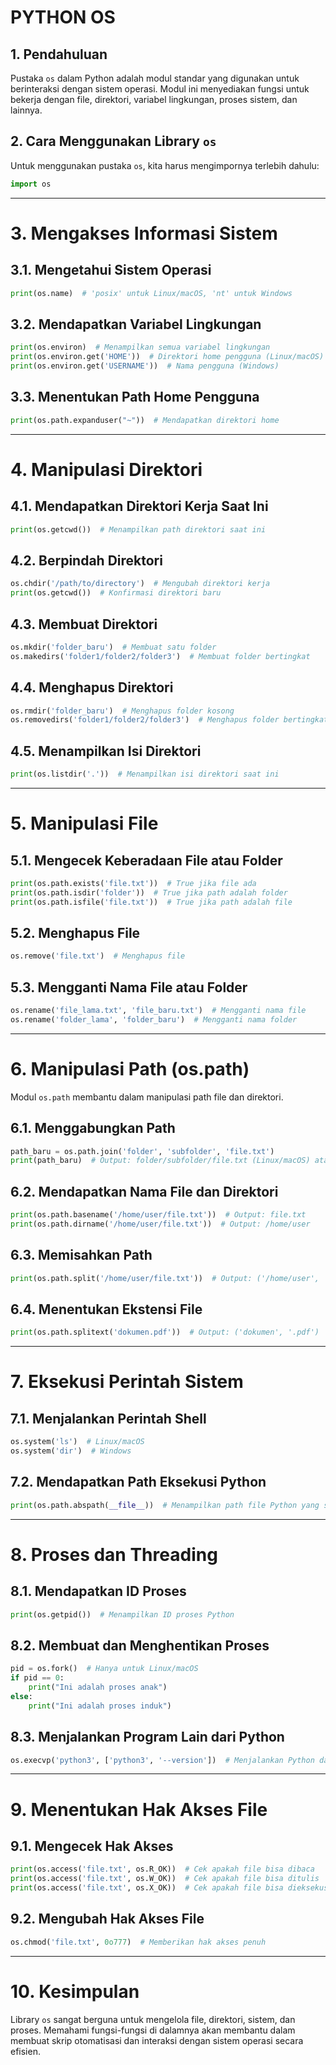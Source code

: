 # PYTHON OS
## **1. Pendahuluan**  
Pustaka `os` dalam Python adalah modul standar yang digunakan untuk berinteraksi dengan sistem operasi. Modul ini menyediakan fungsi untuk bekerja dengan file, direktori, variabel lingkungan, proses sistem, dan lainnya.

## **2. Cara Menggunakan Library `os`**  
Untuk menggunakan pustaka `os`, kita harus mengimpornya terlebih dahulu:  
```python
import os
```

---

# **3. Mengakses Informasi Sistem**
## **3.1. Mengetahui Sistem Operasi**  
```python
print(os.name)  # 'posix' untuk Linux/macOS, 'nt' untuk Windows
```

## **3.2. Mendapatkan Variabel Lingkungan**
```python
print(os.environ)  # Menampilkan semua variabel lingkungan
print(os.environ.get('HOME'))  # Direktori home pengguna (Linux/macOS)
print(os.environ.get('USERNAME'))  # Nama pengguna (Windows)
```

## **3.3. Menentukan Path Home Pengguna**  
```python
print(os.path.expanduser("~"))  # Mendapatkan direktori home
```

---

# **4. Manipulasi Direktori**
## **4.1. Mendapatkan Direktori Kerja Saat Ini**
```python
print(os.getcwd())  # Menampilkan path direktori saat ini
```

## **4.2. Berpindah Direktori**
```python
os.chdir('/path/to/directory')  # Mengubah direktori kerja
print(os.getcwd())  # Konfirmasi direktori baru
```

## **4.3. Membuat Direktori**
```python
os.mkdir('folder_baru')  # Membuat satu folder
os.makedirs('folder1/folder2/folder3')  # Membuat folder bertingkat
```

## **4.4. Menghapus Direktori**
```python
os.rmdir('folder_baru')  # Menghapus folder kosong
os.removedirs('folder1/folder2/folder3')  # Menghapus folder bertingkat
```

## **4.5. Menampilkan Isi Direktori**
```python
print(os.listdir('.'))  # Menampilkan isi direktori saat ini
```

---

# **5. Manipulasi File**
## **5.1. Mengecek Keberadaan File atau Folder**
```python
print(os.path.exists('file.txt'))  # True jika file ada
print(os.path.isdir('folder'))  # True jika path adalah folder
print(os.path.isfile('file.txt'))  # True jika path adalah file
```

## **5.2. Menghapus File**
```python
os.remove('file.txt')  # Menghapus file
```

## **5.3. Mengganti Nama File atau Folder**
```python
os.rename('file_lama.txt', 'file_baru.txt')  # Mengganti nama file
os.rename('folder_lama', 'folder_baru')  # Mengganti nama folder
```

---

# **6. Manipulasi Path (os.path)**
Modul `os.path` membantu dalam manipulasi path file dan direktori.

## **6.1. Menggabungkan Path**
```python
path_baru = os.path.join('folder', 'subfolder', 'file.txt')
print(path_baru)  # Output: folder/subfolder/file.txt (Linux/macOS) atau folder\subfolder\file.txt (Windows)
```

## **6.2. Mendapatkan Nama File dan Direktori**
```python
print(os.path.basename('/home/user/file.txt'))  # Output: file.txt
print(os.path.dirname('/home/user/file.txt'))  # Output: /home/user
```

## **6.3. Memisahkan Path**
```python
print(os.path.split('/home/user/file.txt'))  # Output: ('/home/user', 'file.txt')
```

## **6.4. Menentukan Ekstensi File**
```python
print(os.path.splitext('dokumen.pdf'))  # Output: ('dokumen', '.pdf')
```

---

# **7. Eksekusi Perintah Sistem**
## **7.1. Menjalankan Perintah Shell**
```python
os.system('ls')  # Linux/macOS
os.system('dir')  # Windows
```

## **7.2. Mendapatkan Path Eksekusi Python**
```python
print(os.path.abspath(__file__))  # Menampilkan path file Python yang sedang dieksekusi
```

---

# **8. Proses dan Threading**
## **8.1. Mendapatkan ID Proses**
```python
print(os.getpid())  # Menampilkan ID proses Python
```

## **8.2. Membuat dan Menghentikan Proses**
```python
pid = os.fork()  # Hanya untuk Linux/macOS
if pid == 0:
    print("Ini adalah proses anak")
else:
    print("Ini adalah proses induk")
```

## **8.3. Menjalankan Program Lain dari Python**
```python
os.execvp('python3', ['python3', '--version'])  # Menjalankan Python dari Python
```

---

# **9. Menentukan Hak Akses File**
## **9.1. Mengecek Hak Akses**
```python
print(os.access('file.txt', os.R_OK))  # Cek apakah file bisa dibaca
print(os.access('file.txt', os.W_OK))  # Cek apakah file bisa ditulis
print(os.access('file.txt', os.X_OK))  # Cek apakah file bisa dieksekusi
```

## **9.2. Mengubah Hak Akses File**
```python
os.chmod('file.txt', 0o777)  # Memberikan hak akses penuh
```

---

# **10. Kesimpulan**  
Library `os` sangat berguna untuk mengelola file, direktori, sistem, dan proses. Memahami fungsi-fungsi di dalamnya akan membantu dalam membuat skrip otomatisasi dan interaksi dengan sistem operasi secara efisien.
